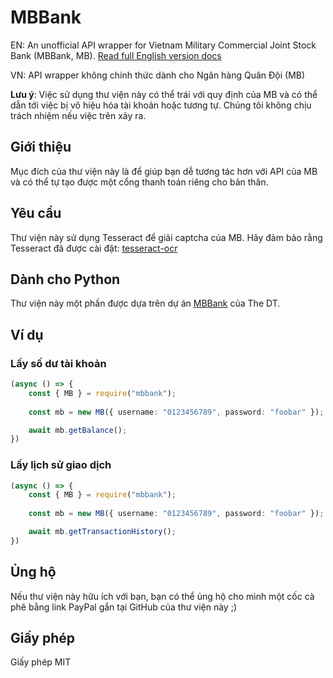 # MBBank

EN: An unofficial API wrapper for Vietnam Military Commercial Joint Stock Bank (MBBank, MB). [Read full English version docs](./README.md)

VN: API wrapper không chính thức dành cho Ngân hàng Quân Đội (MB)

**Lưu ý**: Việc sử dụng thư viện này có thể trái với quy định của MB và có thể dẫn tới việc bị vô hiệu hóa tài khoản hoặc tương tự. Chúng tôi không chịu trách nhiệm nếu việc trên xảy ra.

## Giới thiệu

Mục đích của thư viện này là để giúp bạn dễ tương tác hơn với API của MB và có thể tự tạo được một cổng thanh toán riêng cho bản thân.

## Yêu cầu

Thư viện này sử dụng Tesseract để giải captcha của MB. Hãy đảm bảo rằng Tesseract đã được cài đặt: [tesseract-ocr](https://github.com/tesseract-ocr/tesseract)

## Dành cho Python

Thư viện này một phần được dựa trên dự án [MBBank](https://pypi.org/project/mbbank-lib/) của The DT.

## Ví dụ

### Lấy số dư tài khoản

```ts
(async () => {
    const { MB } = require("mbbank");
    
    const mb = new MB({ username: "0123456789", password: "foobar" });

    await mb.getBalance();
})
```

### Lấy lịch sử giao dịch

```ts
(async () => {
    const { MB } = require("mbbank");
    
    const mb = new MB({ username: "0123456789", password: "foobar" });

    await mb.getTransactionHistory();
})
```

## Ủng hộ

Nếu thư viện này hữu ích với bạn, bạn có thể ủng hộ cho mình một cốc cà phê bằng link PayPal gắn tại GitHub của thư viện này ;)

## Giấy phép

Giấy phép MIT
